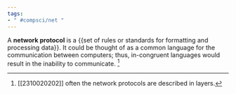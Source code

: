 ```yaml
---
tags:
- " #compsci/net "
---
```

A **network protocol** is a {{set of rules or standards for formatting and processing data}}. It could be thought of as a common language for the communication between computers; thus, in-congruent languages would result in the inability to communicate. [^1] <!--SR:!2024-02-12,1,230-->

[^1]: [[2310020202]] often the network protocols are described in layers.